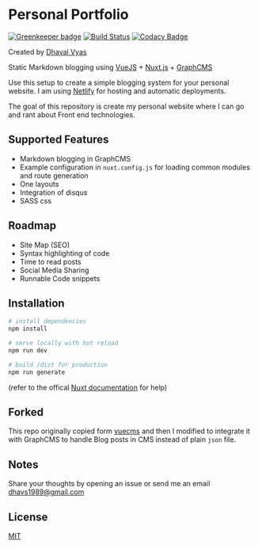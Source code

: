 # Personal Portfolio

[![Greenkeeper badge](https://badges.greenkeeper.io/dhavalwd/dhavalvyas.svg)](https://greenkeeper.io/) [![Build Status](https://travis-ci.com/dhavalwd/dhavalvyas.svg?branch=master)](https://travis-ci.com/dhavalwd/dhavalvyas) [![Codacy Badge](https://api.codacy.com/project/badge/Grade/93c4d217fbfc45e3be59f43468a7052f)](https://www.codacy.com/project/dhavalwd/dhavalvyas/dashboard?utm_source=github.com&amp;utm_medium=referral&amp;utm_content=dhavalwd/dhavalvyas&amp;utm_campaign=Badge_Grade_Dashboard)

Created by [Dhaval Vyas](https://dhavalvyas.me) 

Static Markdown blogging using [VueJS](https://vuejs.org/) + [Nuxt.js](https://nuxtjs.org/) + [GraphCMS](https://graphcms.com/)

Use this setup to create a simple blogging system for your personal website. I am using [Netlify](https://www.netlify.com/) for hosting and automatic deployments.

The goal of this repository is create my personal website where I can go and rant about Front end technologies.

## Supported Features

- Markdown blogging in GraphCMS
- Example configuration in `nuxt.config.js` for loading common modules and route generation
- One layouts
- Integration of disqus
- SASS css

## Roadmap

- Site Map (SEO) 
- Syntax highlighting of code
- Time to read posts
- Social Media Sharing
- Runnable Code snippets

## Installation 

``` bash
# install dependencies
npm install

# serve locally with hot reload 
npm run dev

# build /dist for production 
npm run generate 

```
(refer to the offical [Nuxt documentation](https://nuxtjs.org) for help)

## Forked

This repo originally copied form [vuecms](https://github.com/andreliem/vuecms) and then I modified to integrate it with GraphCMS to handle Blog posts in CMS instead of plain `json` file.

## Notes

Share your thoughts by opening an issue or send me an email dhavs1989@gmail.com

## License

[MIT](http://opensource.org/licenses/MIT)
